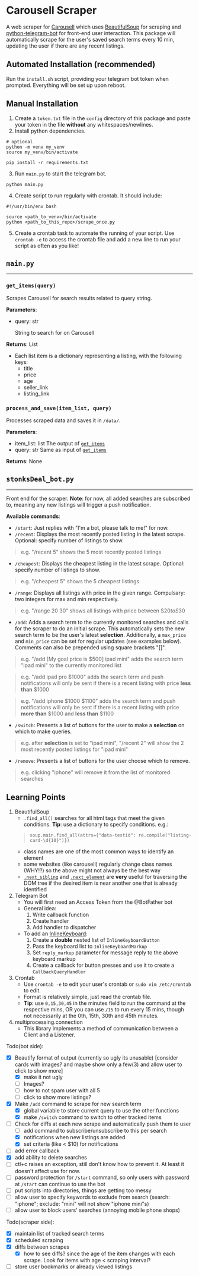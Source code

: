 # Carousell Scraper
A web scraper for [Carousell](https://www.carousell.sg) which uses [BeautifulSoup](https://www.crummy.com/software/BeautifulSoup/bs4/doc/) for scraping and [python-telegram-bot](https://github.com/python-telegram-bot/python-telegram-bot) for front-end user interaction. This package will automatically scrape for the user's saved search terms every 10 min, updating the user if there are any recent listings.

## Automated Installation (recommended)
Run the `install.sh` script, providing your telegram bot token when prompted. Everything will be set up upon reboot.

## Manual Installation
1. Create a `token.txt` file in the `config` directory of this package and paste your token in the file **without** any whitespaces/newlines.
2. Install python dependencies.
```
# optional
python -m venv my_venv
source my_venv/bin/activate

pip install -r requirements.txt
```
3. Run `main.py` to start the telegram bot.
```
python main.py
```
4. Create script to run regularly with crontab. It should include:
```
#!/usr/bin/env bash

source <path_to_venv>/bin/activate
python <path_to_this_repo>/scrape_once.py
```
5. Create a crontab task to automate the running of your script. Use `crontab -e` to access the crontab file and add a new line to run your script as often as you like!


## `main.py`
---
### `get_items(query)`
Scrapes Carousell for search results related to query string.

**Parameters**: 
* query: str
    
    String to search for on Carousell

**Returns**: List

* Each list item is a dictionary representing a listing, with the following keys:
    * title
    * price
    * age
    * seller_link
    * listing_link

### `process_and_save(item_list, query)`
Processes scraped data and saves it in `/data/`.

**Parameters**:
* item_list: list
    The output of [`get_items`](#getitemsquery)
* query: str
    Same as input of [`get_items`](#getitemsquery)

**Returns**: None


## `stonksDeal_bot.py`
---
Front end for the scraper.
**Note**: for now, all added searches are subscribed to, meaning any new listings will trigger a push notification.

**Available commands**:
* `/start`: Just replies with "I'm a bot, please talk to me!" for now.
* `/recent`: Displays the most recently posted listing in the latest scrape. Optional: specify number of listings to show.
> e.g. "/recent 5" shows the 5 most recently posted listings
* `/cheapest`: Displays the cheapest listing in the latest scrape. Optional: specify number of listings to show.
> e.g. "/cheapest 5" shows the 5 cheapest listings
* `/range`: Displays all listings with price in the given range. Compulsary: two integers for max and min respectively.
> e.g. "/range 20 30" shows all listings with price between S$20 to S$30
* `/add`: Adds a search term to the currently monitored searches and calls for the scraper to do an initial scrape. This automatically sets the new search term to be the user's latest **selection**. Additionally, a `max_price` and `min_price` can be set for regular updates (see examples below). Comments can also be prepended using square brackets "[]".
> e.g. "/add [My goal price is $500] ipad mini" adds the search term "ipad mini" to the currently monitored list

> e.g. "/add ipad pro $1000" adds the search term and push notifications will only be sent if there is a recent listing with price **less than** $1000

> e.g. "/add iphone $1000 $1100" adds the search term and push notifications will only be sent if there is a recent listing with price **more than** $1000 and **less than** $1100
* `/switch`: Presents a list of buttons for the user to make a **selection** on which to make queries.
> e.g. after **selection** is set to "ipad mini", "/recent 2" will show the 2 most recently posted listings for "ipad mini"
* `/remove`: Presents a list of buttons for the user choose which to remove.
> e.g. clicking "iphone" will remove it from the list of monitored searches


## Learning Points
1. BeautifulSoup
    * `.find_all()` searches for all html tags that meet the given conditions. **Tip**: use a dictionary to specify conditions. e.g.:
    >`soup.main.find_all(attrs={"data-testid": re.compile("listing-card-\d{10}")})`
    * class names are one of the most common ways to identify an element
    * some websites (like carousell) regularly change class names (WHY!?) so the above might not always be the best way
    * [`.next_sibling`](https://www.crummy.com/software/BeautifulSoup/bs4/doc/#going-sideways) and [`.next_element`](https://www.crummy.com/software/BeautifulSoup/bs4/doc/#going-back-and-forth) are **very** useful for traversing the DOM tree if the desired item is near another one that is already identified
2. Telegram Bot
    * You will first need an Access Token from the @BotFather bot
    * General idea:
        1. Write callback function
        2. Create handler
        3. Add handler to dispatcher
    * To add an [InlineKeyboard](https://github.com/python-telegram-bot/python-telegram-bot/wiki/InlineKeyboard-Example):
        1. Create a **double** nested list of `InlineKeyboardButton`
        2. Pass the keyboard list to `InlineKeyboardMarkup`
        3. Set `reply_markup` parameter for message reply to the above keyboard markup
        4. Create a callback for button presses and use it to create a `CallbackQueryHandler`
3. Crontab
    * Use `crontab -e` to edit your user's crontab or `sudo vim /etc/crontab` to edit.
    * Format is relatively simple, just read the crontab file.
    * **Tip**: use `0,15,30,45` in the minutes field to run the command at the respective mins, OR you can use `/15` to run every 15 mins, though not necessarily at the 0th, 15th, 30th and 45th minutes.
4. multiprocessing.connection
    * This library implements a method of communication between a Client and a Listener. 


Todo(bot side):
- [x] Beautify format of output (currently so ugly its unusable) [consider cards with images? and maybe show only a few(3) and allow user to click to show more]
    - [x] make it not ugly
    - [ ] Images?
    - [ ] how to not spam user with all 5
    - [ ] click to show more listings?
- [x] Make `/add` command to scrape for new search term
    - [x] global variable to store current query to use the other functions
    - [x] make `/switch` command to switch to other tracked items
- [ ] Check for diffs at each new scrape and automatically push them to user
    - [ ] add command to subscribe/unsubscribe to this per search
    - [x] notifications when new listings are added
    - [x] set criteria (like < $10) for notifications
- [ ] add error callback
- [x] add ability to delete searches
- [ ] ctl+c raises an exception, still don't know how to prevent it. At least it doesn't affect use for now.
- [ ] password protection for `/start` command, so only users with password at `/start` can continue to use the bot
- [ ] put scripts into directories, things are getting too messy
- [ ] allow user to specify keywords to exclude from search (search: "iphone"; exclude: "mini" will not show "iphone mini"s)
- [ ] allow user to block users' searches (annoying mobile phone shops)

Todo(scraper side):
- [x] maintain list of tracked search terms
- [x] scheduled scraping
- [x] diffs between scrapes
    - [x] how to see diffs? since the age of the item changes with each scrape. Look for items with age < scraping interval?
- [ ] store user bookmarks or already viewed listings